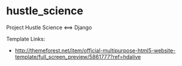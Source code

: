 # hustle_science
Project Hustle Science &lt;==> Django 

Template Links:
- http://themeforest.net/item/official-multipurpose-html5-website-template/full_screen_preview/5861777?ref=hdalive
